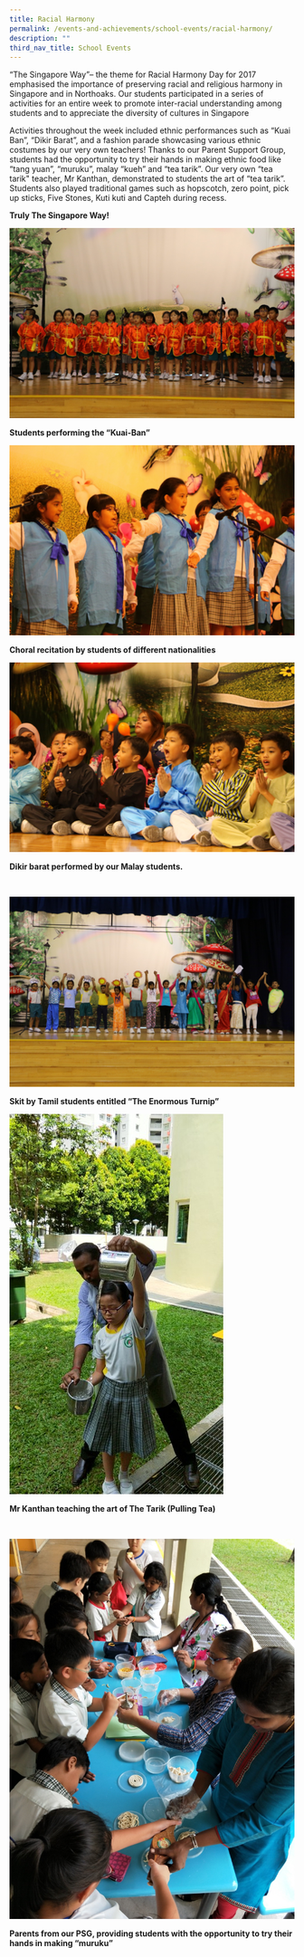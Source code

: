 ```yaml
---
title: Racial Harmony
permalink: /events-and-achievements/school-events/racial-harmony/
description: ""
third_nav_title: School Events
---
```

“The Singapore Way”– the theme for Racial Harmony Day for 2017 emphasised the importance of preserving racial and religious harmony in Singapore and in Northoaks. Our students participated in a series of activities for an entire week to promote inter-racial understanding among students and to appreciate the diversity of cultures in Singapore 

Activities throughout the week included ethnic performances such as “Kuai Ban”, “Dikir Barat”, and a fashion parade showcasing various ethnic costumes by our very own teachers! Thanks to our Parent Support Group, students had the opportunity to try their hands in making ethnic food like “tang yuan”, “muruku”, malay “kueh” and “tea tarik”. Our very own “tea tarik" teacher, Mr Kanthan, demonstrated to students the art of “tea tarik”. Students also played traditional games such as hopscotch, zero point, pick up sticks, Five Stones, Kuti kuti and Capteh during recess. 

**Truly The Singapore Way!**

![](/images/rhd1.jpg)
<p style=“text-align:center;“> <strong>Students performing the “Kuai-Ban”</strong></p>

![](/images/rhd2.jpg)
<p style=“text-align:center;“> <strong>Choral recitation by students of different nationalities</strong></p>

![](/images/rhd3.jpg)
<p style=“text-align:center;“> <strong>Dikir barat performed by our Malay students.</strong></p>
<br>

![](/images/rhd4.jpg)
<p style=“text-align:center;“> <strong>Skit by Tamil students entitled “The Enormous Turnip”</strong></p>

![](/images/rhd5.jpg)
<br>
<p style=“text-align:center;“> <strong>Mr Kanthan teaching the art of The Tarik (Pulling Tea)</strong></p>
<br>

![](/images/rhd6.jpg)
<p style=“text-align:center;“> <strong>Parents from our PSG, providing students with the opportunity to try their hands in making “muruku”</strong></p>
